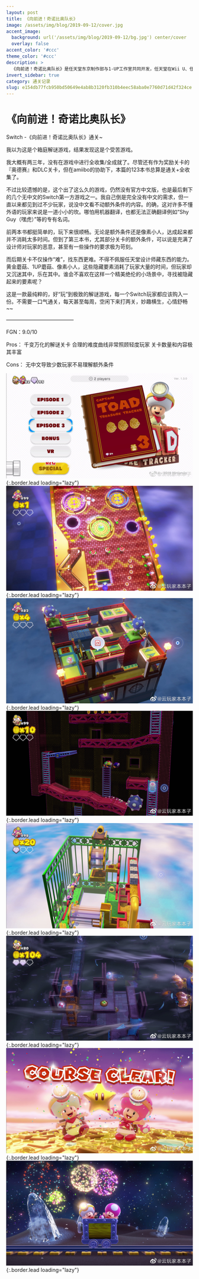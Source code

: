 ```yaml
---
layout: post
title: 《向前进！奇诺比奥队长》
image: /assets/img/blog/2019-09-12/cover.jpg
accent_image: 
  background: url('/assets/img/blog/2019-09-12/bg.jpg') center/cover
  overlay: false
accent_color: '#ccc'
theme_color: '#ccc'
description: >
  《向前进！奇诺比奥队长》是任天堂东京制作部与1-UP工作室共同开发，任天堂在Wii U、任天堂Switch和任天堂3DS平台上发行的动作益智游戏。游戏是马力欧系列的衍生作品，改编自《超级马力欧3D世界》中的一个小游戏。
invert_sidebar: true
category: 通关记录
slug: e154db77fcb950bd50649e4ab8b3120fb310b4eec58aba0e7760d71d42f324ce
---
```


# 《向前进！奇诺比奥队长》

Switch -《向前进！奇诺比奥队长》通关~

我以为这是个箱庭解谜游戏，结果发现这是个受苦游戏。

我大概有两三年，没有在游戏中进行全收集/全成就了。尽管还有作为奖励关卡的『奥德赛』和DLC关卡，但在amiibo的协助下，本篇的123本书总算是通关+全收集了。

不过比较遗憾的是，这个出了这么久的游戏，仍然没有官方中文版，也是最后剩下的几个无中文的Switch第一方游戏之一。我自己倒是完全没有中文的需求，但一直以来都见到过不少玩家，说没中文看不动额外条件的内容。的确，这对许多不懂外语的玩家来说是一道小小的坎。哪怕用机器翻译，也都无法正确翻译例如“Shy Guy（嘿虎）”等的专有名词。

前两本书都挺简单的，玩下来很顺畅。无论是额外条件还是像素小人，达成起来都并不消耗太多时间。但到了第三本书，尤其部分关卡的额外条件，可以说是充满了设计师对玩家的恶意，甚至有一些操作的要求极为苛刻。

而后期关卡不仅操作“难”，找东西更难。不得不佩服任天堂设计师藏东西的能力。黄金蘑菇、1UP蘑菇、像素小人，这些隐藏要素消耗了玩家大量的时间，但玩家却又沉迷其中，乐在其中。谁会不喜欢在这样一个精美绝伦的小场景中，寻找被隐藏起来的要素呢？

这是一款最纯粹的，好“玩”到极致的解谜游戏，每一个Switch玩家都应该购入一份。不需要一口气通关，每天甚至每周，空闲下来打两关，妙趣横生，心情舒畅~~

—————————————

FGN：9.0/10

Pros：
千变万化的解谜关卡
合理的难度曲线非常照顾轻度玩家
关卡数量和内容极其丰富

Cons：
无中文导致少数玩家不易理解额外条件

![](/assets/img/blog/2019-09-12/1.jpg){:.border.lead loading="lazy"}
![](/assets/img/blog/2019-09-12/2.jpg){:.border.lead loading="lazy"}
![](/assets/img/blog/2019-09-12/3.jpg){:.border.lead loading="lazy"}
![](/assets/img/blog/2019-09-12/4.jpg){:.border.lead loading="lazy"}
![](/assets/img/blog/2019-09-12/5.jpg){:.border.lead loading="lazy"}
![](/assets/img/blog/2019-09-12/6.jpg){:.border.lead loading="lazy"}
![](/assets/img/blog/2019-09-12/7.jpg){:.border.lead loading="lazy"}
![](/assets/img/blog/2019-09-12/8.jpg){:.border.lead loading="lazy"}

